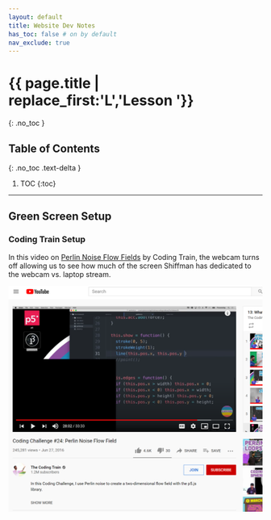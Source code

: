 ```yaml
---
layout: default
title: Website Dev Notes
has_toc: false # on by default
nav_exclude: true
---
```


# {{ page.title | replace_first:'L','Lesson '}}
{: .no_toc }

## Table of Contents
{: .no_toc .text-delta }

1. TOC
{:toc}
---

## Green Screen Setup

### Coding Train Setup
In this video on [Perlin Noise Flow Fields](https://youtu.be/BjoM9oKOAKY?t=1682) by Coding Train, the webcam turns off allowing us to see how much of the screen Shiffman has dedicated to the webcam vs. laptop stream.

![Coding Train when camera turns off](assets/images/CodingTrain_CameraOff.png)